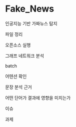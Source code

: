 # Fake_News

인공지능 기반 가짜뉴스 탐지

파일 정리

오픈소스 실행

그래프 네트워크 분석

batch

어텐션 확인

문장 분석 근거

어떤 단어가 결과에 영향을 미치는가

이슈

과제

